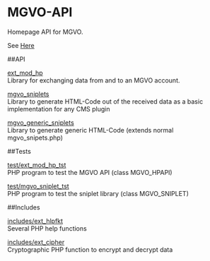 # MGVO-API
Homepage API for MGVO.

See [Here](https://info.mgvo.de)

##API

[ext_mod_hp](ext_mod_hp.php)  
Library for exchanging data from and to an MGVO account.

[mgvo_sniplets](mgvo_sniplets.php)  
Library to generate HTML-Code out of the received data as a basic implementation for any CMS plugin

[mgvo_generic_sniplets](mgvo_generic_sniplets.php)  
Library to generate generic HTML-Code (extends normal mgvo_snipets.php)

##Tests

[test/ext_mod_hp_tst](test/ext_mod_hp_tst.php)  
PHP program to test the MGVO API (class MGVO_HPAPI)

[test/mgvo_sniplet_tst](test/mgvo_sniplets_tst.php)  
PHP program to test the sniplet library (class MGVO_SNIPLET)
  
##Includes

[includes/ext_hlpfkt](includes/ext_hlpfkt.php)  
Several PHP help functions

[includes/ext_cipher](includes/ext_cipher.php)  
Cryptographic PHP function to encrypt and decrypt data
